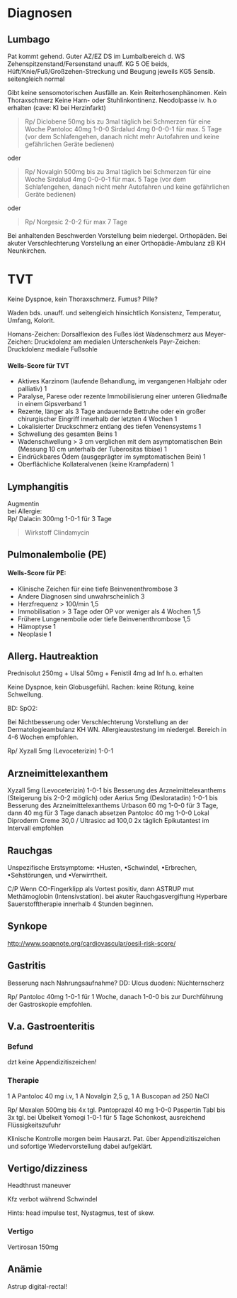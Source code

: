 # Diagnosen

## Lumbago

Pat kommt gehend. Guter AZ/EZ
DS im Lumbalbereich d. WS
Zehenspitzenstand/Fersenstand unauff.
KG 5 OE beids, Hüft/Knie/Fuß/Großzehen-Streckung und Beugung jeweils KG5
Sensib. seitengleich normal


Gibt keine sensomotorischen Ausfälle an. Kein Reiterhosenphänomen. Kein Thoraxschmerz
Keine Harn- oder Stuhlinkontinenz.
Neodolpasse iv. h.o erhalten (cave: KI bei Herzinfarkt)


> Rp/
Diclobene 50mg bis zu 3mal täglich bei Schmerzen für eine Woche
Pantoloc 40mg 1-0-0
Sirdalud 4mg 0-0-0-1 für max. 5 Tage (vor dem Schlafengehen, danach nicht mehr Autofahren und keine gefährlichen Geräte bedienen)

oder

> Rp/
Novalgin 500mg bis zu 3mal täglich bei Schmerzen für eine Woche
Sirdalud 4mg 0-0-0-1 für max. 5 Tage (vor dem Schlafengehen, danach nicht mehr Autofahren und keine gefährlichen Geräte bedienen)

oder

> Rp/
Norgesic 2-0-2 für max 7 Tage

Bei anhaltenden Beschwerden Vorstellung beim niedergel. Orthopäden.
Bei akuter Verschlechterung Vorstellung an einer Orthopädie-Ambulanz zB KH Neunkirchen.

# TVT

Keine Dyspnoe, kein Thoraxschmerz.
Fumus? Pille?

Waden bds. unauff. und seitengleich hinsichtlich Konsistenz, Temperatur, Umfang, Kolorit.

Homans-Zeichen: Dorsalflexion des Fußes löst Wadenschmerz aus
Meyer-Zeichen: Druckdolenz am medialen Unterschenkels
Payr-Zeichen: Druckdolenz mediale Fußsohle 

#### Wells-Score für TVT
- Aktives Karzinom (laufende Behandlung, im vergangenen Halbjahr oder palliativ) 1 
- Paralyse, Parese oder rezente Immobilisierung einer unteren Gliedmaße in einem Gipsverband 1 
- Rezente, länger als 3 Tage andauernde Bettruhe oder ein großer chirurgischer Eingriff innerhalb der letzten 4 Wochen 1 
- Lokalisierter Druckschmerz entlang des tiefen Venensystems 1
- Schwellung des gesamten Beins 1 
- Wadenschwellung > 3 cm verglichen mit dem asymptomatischen Bein  (Messung 10 cm unterhalb der Tuberositas tibiae) 1 
- Eindrückbares Ödem (ausgeprägter im symptomatischen Bein) 1 
- Oberflächliche Kollateralvenen (keine Krampfadern) 1 

## Lymphangitis

Augmentin  
bei Allergie:  
Rp/ Dalacin 300mg 1-0-1 für 3 Tage
> Wirkstoff Clindamycin


## Pulmonalembolie (PE)

#### Wells-Score für PE:
- Klinische Zeichen für eine tiefe Beinvenenthrombose 3 
- Andere Diagnosen sind unwahrscheinlich 3 
- Herzfrequenz > 100/min 1,5 
- Immobilisation > 3 Tage oder OP vor weniger als 4 Wochen 1,5 
- Frühere Lungenembolie oder tiefe Beinvenenthrombose 1,5 
- Hämoptyse 1 
- Neoplasie 1 


## Allerg. Hautreaktion

Prednisolut 250mg + Ulsal 50mg + Fenistil 4mg ad Inf h.o. erhalten

Keine Dyspnoe, kein Globusgefühl.
Rachen: keine Rötung, keine Schwellung.

BD:
SpO2: 

Bei Nichtbesserung oder Verschlechterung Vorstellung an der Dermatologieambulanz KH WN.
Allergieaustestung im niedergel. Bereich in 4-6 Wochen empfohlen.

Rp/ Xyzall 5mg (Levoceterizin) 1-0-1

## Arzneimittelexanthem

Xyzall 5mg (Levoceterizin) 1-0-1 bis Besserung des Arzneimittelexanthems (Steigerung bis 2-0-2 möglich)
oder
Aerius 5mg (Desloratadin) 1-0-1 bis Besserung des Arzneimittelexanthems
Urbason 60 mg 1-0-0 für 3 Tage, dann 40 mg für 3 Tage danach absetzen
Pantoloc 40 mg 1-0-0
Lokal Diproderm Creme 30,0 / Ultrasicc ad 100,0 2x täglich
Epikutantest im Intervall empfohlen

## Rauchgas
Unspezifische Erstsymptome: •Husten, •Schwindel, •Erbrechen, •Sehstörungen, und •Verwirrtheit.

C/P
Wenn CO-Fingerklipp als Vortest positiv, dann ASTRUP mut Methämoglobin (Intensivstation).
bei akuter Rauchgasvergiftung Hyperbare Sauerstofftherapie innerhalb 4 Stunden beginnen.

## Synkope

http://www.soapnote.org/cardiovascular/oesil-risk-score/

## Gastritis

Besserung nach Nahrungsaufnahme? DD: Ulcus duodeni: Nüchternscherz


Rp/ Pantoloc 40mg 1-0-1 für 1 Woche, danach 1-0-0 bis zur Durchführung der Gastroskopie empfohlen.



## V.a. Gastroenteritis

### Befund 

dzt keine Appendizitiszeichen!

### Therapie
1 A Pantoloc 40 mg i.v, 1 A Novalgin 2,5 g, 1 A Buscopan ad 250 NaCl

Rp/
Mexalen 500mg bis 4x tgl.
Pantoprazol 40 mg 1-0-0
Paspertin Tabl bis 3x tgl. bei Übelkeit
Yomogi 1-0-1 für 5 Tage
Schonkost, ausreichend Flüssigkeitszufuhr

Klinische Kontrolle morgen beim Hausarzt.
Pat. über Appendizitiszeichen und sofortige Wiedervorstellung dabei aufgeklärt.

## Vertigo/dizziness

Headthrust maneuver

Kfz verbot  während Schwindel

Hints: head impulse test, Nystagmus, test of skew.

### Vertigo

Vertirosan 150mg 

## Anämie

Astrup
digital-rectal!
